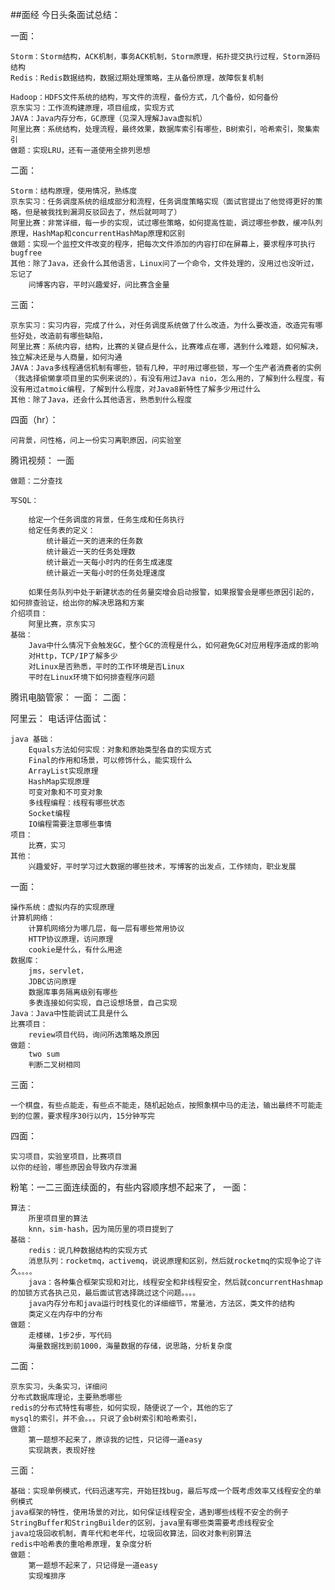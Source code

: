 ##面经
今日头条面试总结：

一面：

    Storm：Storm结构，ACK机制，事务ACK机制，Storm原理，拓扑提交执行过程，Storm源码结构
    Redis：Redis数据结构，数据过期处理策略，主从备份原理，故障恢复机制

    Hadoop：HDFS文件系统的结构，写文件的流程，备份方式，几个备份，如何备份
    京东实习：工作流构建原理，项目组成，实现方式
    JAVA：Java内存分布，GC原理（见深入理解Java虚拟机）
    阿里比赛：系统结构，处理流程，最终效果，数据库索引有哪些，B树索引，哈希索引，聚集索引
    做题：实现LRU，还有一道使用全排列思想
二面：
    
    Storm：结构原理，使用情况，熟练度
	京东实习：任务调度系统的组成部分和流程，任务调度策略实现（面试官提出了他觉得更好的策略，但是被我找到漏洞反驳回去了，然后就呵呵了）
	阿里比赛：非常详细，每一步的实现，试过哪些策略，如何提高性能，调过哪些参数，缓冲队列原理，HashMap和concurrentHashMap原理和区别
	做题：实现一个监控文件改变的程序，把每次文件添加的内容打印在屏幕上，要求程序可执行bugfree
	其他：除了Java，还会什么其他语言，Linux问了一个命令，文件处理的，没用过也没听过，忘记了
		问博客内容，平时兴趣爱好，问比赛含金量
三面：
	
    京东实习：实习内容，完成了什么，对任务调度系统做了什么改造，为什么要改造，改造完有哪些好处，改造前有哪些缺陷，
	阿里比赛：系统内容，结构，比赛的关键点是什么，比赛难点在哪，遇到什么难题，如何解决，独立解决还是与人商量，如何沟通
    JAVA：Java多线程通信机制有哪些，锁有几种，平时用过哪些锁，写一个生产者消费者的实例（我选择偷懒拿项目里的实例来说的），有没有用过Java nio，怎么用的，了解到什么程度，有没有用过atmoic编程，了解到什么程度，对Java8新特性了解多少用过什么
	其他：除了Java，还会什么其他语言，熟悉到什么程度
四面（hr）：
    
    问背景，问性格，问上一份实习离职原因，问实验室

腾讯视频：
一面

	做题：二分查找

	写SQL：  

		给定一个任务调度的背景，任务生成和任务执行
		给定任务表的定义：
			统计最近一天的进来的任务数
			统计最近一天的任务处理数
			统计最近一天每小时内的任务生成速度
			统计最近一天每小时的任务处理速度

		如果任务队列中处于新建状态的任务量突增会启动报警，如果报警会是哪些原因引起的，如何排查验证，给出你的解决思路和方案
	介绍项目：
		阿里比赛，京东实习
	基础：
		Java中什么情况下会触发GC，整个GC的流程是什么，如何避免GC对应用程序造成的影响
		对Http，TCP/IP了解多少
		对Linux是否熟悉，平时的工作环境是否Linux
		平时在Linux环境下如何排查程序问题
腾讯电脑管家：
一面：
二面：

阿里云：
电话评估面试：
    
    java 基础：
        Equals方法如何实现：对象和原始类型各自的实现方式
        Final的作用和场景，可以修饰什么，能实现什么
        ArrayList实现原理
        HashMap实现原理
        可变对象和不可变对象
        多线程编程：线程有哪些状态
        Socket编程
        IO编程需要注意哪些事情
    项目：
        比赛，实习
    其他：
        兴趣爱好，平时学习过大数据的哪些技术，写博客的出发点，工作倾向，职业发展
一面：
    
    操作系统：虚拟内存的实现原理
    计算机网络：
        计算机网络分为哪几层，每一层有哪些常用协议
        HTTP协议原理，访问原理
        cookie是什么，有什么用途
    数据库：
        jms，servlet，
        JDBC访问原理
        数据库事务隔离级别有哪些
        多表连接如何实现，自己设想场景，自己实现
    Java：Java中性能调试工具是什么
    比赛项目：
        review项目代码，询问所选策略及原因
    做题：
        two sum
        判断二叉树相同
三面：

    一个棋盘，有些点能走，有些点不能走，随机起始点，按照象棋中马的走法，输出最终不可能走到的位置，要求程序30行以内，15分钟写完
四面：

    实习项目，实验室项目，比赛项目
    以你的经验，哪些原因会导致内存泄漏
    

粉笔：一二三面连续面的，有些内容顺序想不起来了，
一面：

    算法：
        所里项目里的算法
        knn，sim-hash，因为简历里的项目提到了
    基础：
        redis：说几种数据结构的实现方式
        消息队列：rocketmq，activemq，说说原理和区别，然后就rocketmq的实现争论了许久。。。。
        java：各种集合框架实现和对比，线程安全和非线程安全，然后就concurrentHashmap的加锁方式各执己见，最后面试官选择跳过这个问题。。。。
        java内存分布和java运行时栈变化的详细细节，常量池，方法区，类文件的结构
        类定义在内存中的分布
    做题：
        走楼梯，1步2步，写代码
        海量数据找到前1000，海量数据的存储，说思路，分析复杂度
二面：

    京东实习，头条实习，详细问
    分布式数据库理论，主要熟悉哪些
    redis的分布式特性有哪些，如何实现，随便说了一个，其他的忘了
    mysql的索引，并不会。。。只说了会b树索引和哈希索引，
    做题：
        第一题想不起来了，原谅我的记性，只记得一道easy
        实现跳表，表现好挫
三面：

    基础：实现单例模式，代码迅速写完，开始狂找bug，最后写成一个既考虑效率又线程安全的单例模式
    java框架的特性，使用场景的对比，如何保证线程安全，遇到哪些线程不安全的例子
    StringBuffer和StringBuilder的区别，java里有哪些类需要考虑线程安全
    java垃圾回收机制，青年代和老年代，垃圾回收算法，回收对象判别算法
    redis中哈希表的重哈希原理，复杂度分析
    做题：
        第一题想不起来了，只记得是一道easy
        实现堆排序
